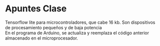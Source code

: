 # Apuntes Clase

Tensorflow lite para microcontroladores, que cabe 16 kb. Son dispositivos de procesamiento pequeños y de baja potencia </br>
En el programa de Arduino, se actualiza y reemplaza el código anterior almacenado en el microprocesador. </br>
